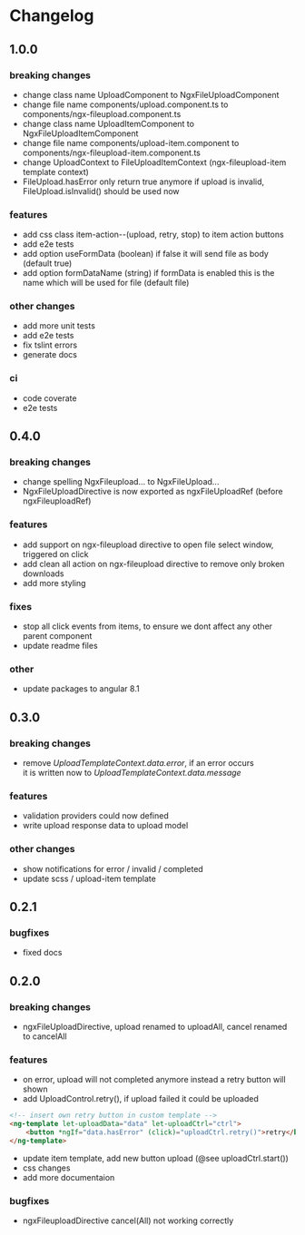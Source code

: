 # Changelog

## 1.0.0

### breaking changes

- change class name UploadComponent to NgxFileUploadComponent
- change file name components/upload.component.ts to components/ngx-fileupload.component.ts
- change class name UploadItemComponent to NgxFileUploadItemComponent
- change file name components/upload-item.component to components/ngx-fileupload-item.component.ts
- change UploadContext to FileUploadItemContext (ngx-fileupload-item template context)
- FileUpload.hasError only return true anymore if upload is invalid, FileUpload.isInvalid() should be used now

### features

- add css class item-action--(upload, retry, stop) to item action buttons
- add e2e tests
- add option useFormData (boolean) if false it will send file as body (default true)
- add option formDataName (string) if formData is enabled this is the name which will be used for file (default file)

### other changes

- add more unit tests
- add e2e tests
- fix tslint errors
- generate docs

### ci

- code coverate
- e2e tests

## 0.4.0

### breaking changes

- change spelling NgxFileupload... to NgxFileUpload...
- NgxFileUploadDirective is now exported as ngxFileUploadRef (before ngxFileuploadRef)

### features

- add support on ngx-fileupload directive to open file select window, triggered on click
- add clean all action on ngx-fileupload directive to remove only broken downloads
- add more styling

### fixes

- stop all click events from items, to ensure we dont affect any other parent component
- update readme files

### other

- update packages to angular 8.1

## 0.3.0

### breaking changes

- remove *UploadTemplateContext.data.error*, if an error occurs  
    it is written now to *UploadTemplateContext.data.message*

### features

- validation providers could now defined
- write upload response data to upload model
  
### other changes

- show notifications for error / invalid / completed
- update scss / upload-item template

## 0.2.1

### bugfixes

- fixed docs

## 0.2.0

### breaking changes

- ngxFileUploadDirective, upload renamed to uploadAll, cancel renamed to cancelAll

### features

- on error, upload will not completed anymore instead a retry button will shown
- add UploadControl.retry(), if upload failed it could be uploaded

```html
<!-- insert own retry button in custom template -->
<ng-template let-uploadData="data" let-uploadCtrl="ctrl">
    <button *ngIf="data.hasError" (click)="uploadCtrl.retry()">retry</button>
</ng-template>
```

- update item template, add new button upload (@see uploadCtrl.start())
- css changes
- add more documentaion

### bugfixes

- ngxFileuploadDirective cancel(All) not working correctly
